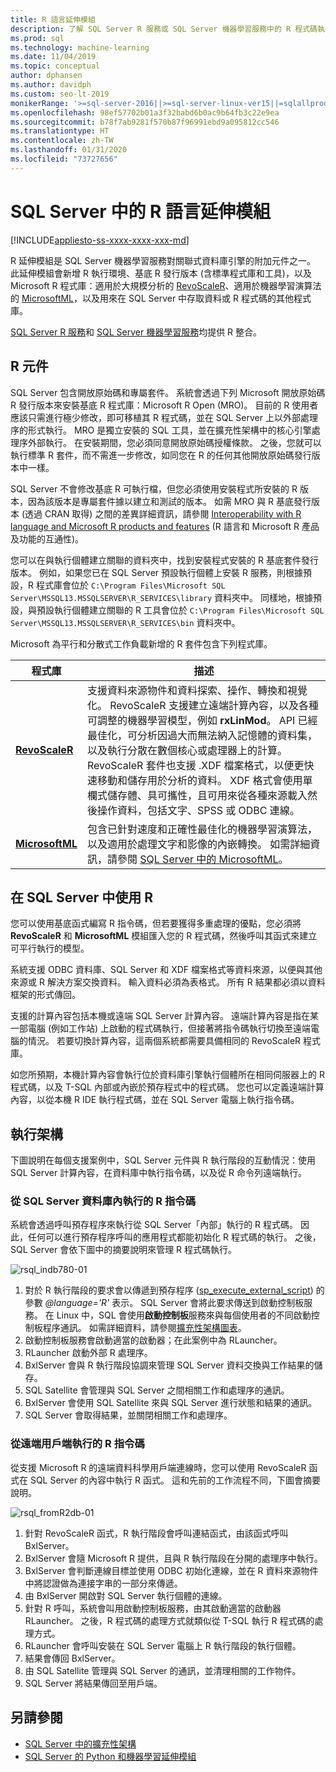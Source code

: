 ```yaml
---
title: R 語言延伸模組
description: 了解 SQL Server R 服務或 SQL Server 機器學習服務中的 R 程式碼執行以及內建 R 程式庫。
ms.prod: sql
ms.technology: machine-learning
ms.date: 11/04/2019
ms.topic: conceptual
author: dphansen
ms.author: davidph
ms.custom: seo-lt-2019
monikerRange: '>=sql-server-2016||>=sql-server-linux-ver15||=sqlallproducts-allversions'
ms.openlocfilehash: 98ef57702b01a3f32babd6b0ac9b64fb3c22e9ea
ms.sourcegitcommit: b78f7ab9281f570b87f96991ebd9a095812cc546
ms.translationtype: HT
ms.contentlocale: zh-TW
ms.lasthandoff: 01/31/2020
ms.locfileid: "73727656"
---
```

# <a name="r-language-extension-in-sql-server"></a>SQL Server 中的 R 語言延伸模組
[!INCLUDE[appliesto-ss-xxxx-xxxx-xxx-md](../../includes/appliesto-ss-xxxx-xxxx-xxx-md.md)]

R 延伸模組是 SQL Server 機器學習服務對關聯式資料庫引擎的附加元件之一。 此延伸模組會新增 R 執行環境、基底 R 發行版本 (含標準程式庫和工具)，以及 Microsoft R 程式庫：適用於大規模分析的 [RevoScaleR](../r/ref-r-revoscaler.md)、適用於機器學習演算法的 [MicrosoftML](../r/ref-r-microsoftml.md)，以及用來在 SQL Server 中存取資料或 R 程式碼的其他程式庫。

[SQL Server R 服務](../r/sql-server-r-services.md)和 [SQL Server 機器學習服務](../what-is-sql-server-machine-learning.md)均提供 R 整合。

## <a name="r-components"></a>R 元件

SQL Server 包含開放原始碼和專屬套件。 系統會透過下列 Microsoft 開放原始碼 R 發行版本來安裝基底 R 程式庫：Microsoft R Open (MRO)。 目前的 R 使用者應該只需進行極少修改，即可移植其 R 程式碼，並在 SQL Server 上以外部處理序的形式執行。 MRO 是獨立安裝的 SQL 工具，並在擴充性架構中的核心引擎處理序外部執行。 在安裝期間，您必須同意開放原始碼授權條款。 之後，您就可以執行標準 R 套件，而不需進一步修改，如同您在 R 的任何其他開放原始碼發行版本中一樣。 

SQL Server 不會修改基底 R 可執行檔，但您必須使用安裝程式所安裝的 R 版本，因為該版本是專屬套件據以建立和測試的版本。 如需 MRO 與 R 基底發行版本 (透過 CRAN 取得) 之間的差異詳細資訊，請參閱 [Interoperability with R language and Microsoft R products and features](https://docs.microsoft.com/r-server/what-is-r-server-interoperability) (R 語言和 Microsoft R 產品及功能的互通性)。

您可以在與執行個體建立關聯的資料夾中，找到安裝程式安裝的 R 基底套件發行版本。 例如，如果您已在 SQL Server 預設執行個體上安裝 R 服務，則根據預設，R 程式庫會位於 `C:\Program Files\Microsoft SQL Server\MSSQL13.MSSQLSERVER\R_SERVICES\library` 資料夾中。 同樣地，根據預設，與預設執行個體建立關聯的 R 工具會位於 `C:\Program Files\Microsoft SQL Server\MSSQL13.MSSQLSERVER\R_SERVICES\bin` 資料夾中。

Microsoft 為平行和分散式工作負載新增的 R 套件包含下列程式庫。

| 程式庫 | 描述 |
|---------|-------------|
| [**RevoScaleR**](https://docs.microsoft.com/machine-learning-server/r-reference/revoscaler/revoscaler) | 支援資料來源物件和資料探索、操作、轉換和視覺化。 RevoScaleR 支援建立遠端計算內容，以及各種可調整的機器學習模型，例如 **rxLinMod**。 API 已經最佳化，可分析因過大而無法納入記憶體的資料集，以及執行分散在數個核心或處理器上的計算。 RevoScaleR 套件也支援 .XDF 檔案格式，以便更快速移動和儲存用於分析的資料。 XDF 格式會使用單欄式儲存體、具可攜性，且可用來從各種來源載入然後操作資料，包括文字、SPSS 或 ODBC 連線。 |
| [**MicrosoftML**](https://docs.microsoft.com/r-server/r/concept-what-is-the-microsoftml-package) | 包含已針對速度和正確性最佳化的機器學習演算法，以及適用於處理文字和影像的內嵌轉換。 如需詳細資訊，請參閱 [SQL Server 中的 MicrosoftML](../r/ref-r-microsoftml.md)。 | 

## <a name="using-r-in-sql-server"></a>在 SQL Server 中使用 R

您可以使用基底函式編寫 R 指令碼，但若要獲得多重處理的優點，您必須將 **RevoScaleR** 和 **MicrosoftML** 模組匯入您的 R 程式碼，然後呼叫其函式來建立可平行執行的模型。 
 
系統支援 ODBC 資料庫、SQL Server 和 XDF 檔案格式等資料來源，以便與其他來源或 R 解決方案交換資料。 輸入資料必須為表格式。 所有 R 結果都必須以資料框架的形式傳回。

支援的計算內容包括本機或遠端 SQL Server 計算內容。 遠端計算內容是指在某一部電腦 (例如工作站) 上啟動的程式碼執行，但接著將指令碼執行切換至遠端電腦的情況。 若要切換計算內容，這兩個系統都需要具備相同的 RevoScaleR 程式庫。

如您所預期，本機計算內容會執行位於資料庫引擎執行個體所在相同伺服器上的 R 程式碼，以及 T-SQL 內部或內嵌於預存程式中的程式碼。 您也可以定義遠端計算內容，以從本機 R IDE 執行程式碼，並在 SQL Server 電腦上執行指令碼。

## <a name="execution-architecture"></a>執行架構

下圖說明在每個支援案例中，SQL Server 元件與 R 執行階段的互動情況：使用 SQL Server 計算內容，在資料庫中執行指令碼，以及從 R 命令列遠端執行。

### <a name="r-scripts-executed-from-sql-server-in-database"></a>從 SQL Server 資料庫內執行的 R 指令碼

系統會透過呼叫預存程序來執行從 SQL Server「內部」執行的 R 程式碼。 因此，任何可以進行預存程序呼叫的應用程式都能初始化 R 程式碼的執行。  之後，SQL Server 會依下圖中的摘要說明來管理 R 程式碼執行。

![rsql_indb780-01](../r/media/script_in-db-r.png)

1. 對於 R 執行階段的要求會以傳遞到預存程序 ([sp_execute_external_script](../../relational-databases/system-stored-procedures/sp-execute-external-script-transact-sql.md)) 的參數 _@language='R'_ 表示。 SQL Server 會將此要求傳送到啟動控制板服務。
在 Linux 中，SQL 會使用**啟動控制板**服務來與每個使用者的不同啟動控制板程序通訊。 如需詳細資料，請參閱[擴充性架構圖表](extensibility-framework.md#architecture-diagram)。
2. 啟動控制板服務會啟動適當的啟動器；在此案例中為 RLauncher。
3. RLauncher 啟動外部 R 處理序。
4. BxlServer 會與 R 執行階段協調來管理 SQL Server 資料交換與工作結果的儲存。
5. SQL Satellite 會管理與 SQL Server 之間相關工作和處理序的通訊。
6. BxlServer 會使用 SQL Satellite 來與 SQL Server 進行狀態和結果的通訊。
7. SQL Server 會取得結果，並關閉相關工作和處理序。

### <a name="r-scripts-executed-from-a-remote-client"></a>從遠端用戶端執行的 R 指令碼

從支援 Microsoft R 的遠端資料科學用戶端連線時，您可以使用 RevoScaleR 函式在 SQL Server 的內容中執行 R 函式。 這和先前的工作流程不同，下圖會摘要說明。

![rsql_fromR2db-01](../r/media/remote-sqlcc-from-r2.png)

1. 針對 RevoScaleR 函式，R 執行階段會呼叫連結函式，由該函式呼叫 BxlServer。
2. BxlServer 會隨 Microsoft R 提供，且與 R 執行階段在分開的處理序中執行。
3. BxlServer 會判斷連線目標並使用 ODBC 初始化連線，並在 R 資料來源物件中將認證做為連接字串的一部分來傳遞。
4. 由 BxlServer 開啟對 SQL Server 執行個體的連線。
5. 針對 R 呼叫，系統會叫用啟動控制板服務，由其啟動適當的啟動器 RLauncher。 之後，R 程式碼的處理方式就類似從 T-SQL 執行 R 程式碼的處理方式。
6. RLauncher 會呼叫安裝在 SQL Server 電腦上 R 執行階段的執行個體。
7. 結果會傳回 BxlServer。
8. 由 SQL Satellite 管理與 SQL Server 的通訊，並清理相關的工作物件。
9. SQL Server 將結果傳回至用戶端。

## <a name="see-also"></a>另請參閱

+ [SQL Server 中的擴充性架構](extensibility-framework.md)
+ [SQL Server 的 Python 和機器學習延伸模組](extension-python.md)